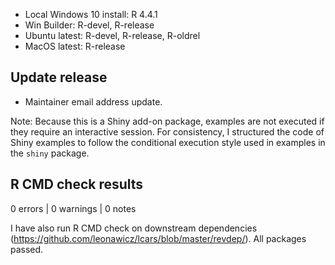 * Local Windows 10 install: R 4.4.1
* Win Builder: R-devel, R-release
* Ubuntu latest: R-devel, R-release, R-oldrel
* MacOS latest: R-release

## Update release

* Maintainer email address update.

Note: Because this is a Shiny add-on package, examples are not executed if they require an interactive session.
For consistency, I structured the code of Shiny examples to follow the conditional execution style used in examples in the `shiny` package.

## R CMD check results

0 errors | 0 warnings | 0 notes

I have also run R CMD check on downstream dependencies 
(https://github.com/leonawicz/lcars/blob/master/revdep/). 
All packages passed.
